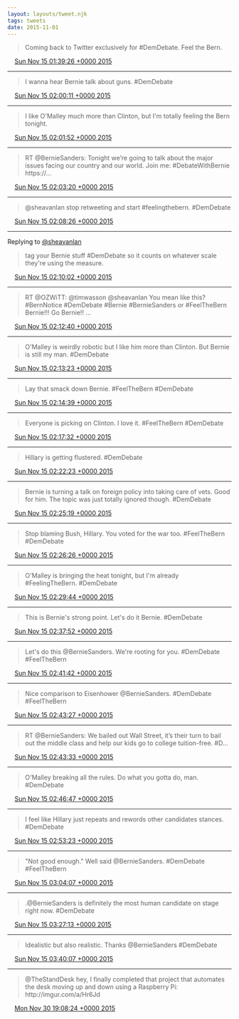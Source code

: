 ```yaml
---
layout: layouts/tweet.njk
tags: tweets
date: 2015-11-01
---
```


> Coming back to Twitter exclusively for \#DemDebate\. Feel the Bern\.

<img src="../../media/tweet.ico" width="12" /> [Sun Nov 15 01:39:26 +0000 2015](https://twitter.com/timwasson/status/665705634654908416)

----

> I wanna hear Bernie talk about guns\. \#DemDebate

<img src="../../media/tweet.ico" width="12" /> [Sun Nov 15 02:00:11 +0000 2015](https://twitter.com/timwasson/status/665710859230969856)

----

> I like O'Malley much more than Clinton, but I'm totally feeling the Bern tonight\.

<img src="../../media/tweet.ico" width="12" /> [Sun Nov 15 02:01:52 +0000 2015](https://twitter.com/timwasson/status/665711283652550657)

----

> RT @BernieSanders: Tonight we’re going to talk about the major issues facing our country and our world\. Join me: \#DebateWithBernie https://…

<img src="../../media/tweet.ico" width="12" /> [Sun Nov 15 02:03:20 +0000 2015](https://twitter.com/timwasson/status/665711651585331200)

----

> @sheavanlan stop retweeting and start \#feelingthebern\. \#DemDebate

<img src="../../media/tweet.ico" width="12" /> [Sun Nov 15 02:08:26 +0000 2015](https://twitter.com/timwasson/status/665712932211200000)

----

Replying to [@sheavanlan](https://twitter.com/sheavanlan/status/665713148347961344)

> tag your Bernie stuff \#DemDebate so it counts on whatever scale they're using the measure\.

<img src="../../media/tweet.ico" width="12" /> [Sun Nov 15 02:10:02 +0000 2015](https://twitter.com/timwasson/status/665713335803838465)

----

> RT @OZWiTT: @timwasson @sheavanlan You mean like this? \#BernNotice \#DemDebate \#Bernie \#BernieSanders or \#FeelTheBern Bernie\!\!\! Go Bernie\!\! …

<img src="../../media/tweet.ico" width="12" /> [Sun Nov 15 02:12:40 +0000 2015](https://twitter.com/timwasson/status/665714001481887744)

----

> O'Malley is weirdly robotic but I like him more than Clinton\. But Bernie is still my man\. \#DemDebate

<img src="../../media/tweet.ico" width="12" /> [Sun Nov 15 02:13:23 +0000 2015](https://twitter.com/timwasson/status/665714181799219201)

----

> Lay that smack down Bernie\. \#FeelTheBern \#DemDebate

<img src="../../media/tweet.ico" width="12" /> [Sun Nov 15 02:14:39 +0000 2015](https://twitter.com/timwasson/status/665714497009532928)

----

> Everyone is picking on Clinton\. I love it\. \#FeelTheBern \#DemDebate

<img src="../../media/tweet.ico" width="12" /> [Sun Nov 15 02:17:32 +0000 2015](https://twitter.com/timwasson/status/665715224004026368)

----

> Hillary is getting flustered\. \#DemDebate

<img src="../../media/tweet.ico" width="12" /> [Sun Nov 15 02:22:23 +0000 2015](https://twitter.com/timwasson/status/665716443854434304)

----

> Bernie is turning a talk on foreign policy into taking care of vets\. Good for him\. The topic was just totally ignored though\. \#DemDebate

<img src="../../media/tweet.ico" width="12" /> [Sun Nov 15 02:25:19 +0000 2015](https://twitter.com/timwasson/status/665717182509125632)

----

> Stop blaming Bush, Hillary\. You voted for the war too\. \#FeelTheBern \#DemDebate

<img src="../../media/tweet.ico" width="12" /> [Sun Nov 15 02:26:26 +0000 2015](https://twitter.com/timwasson/status/665717465159077888)

----

> O'Malley is bringing the heat tonight, but I'm already \#FeelingTheBern\. \#DemDebate

<img src="../../media/tweet.ico" width="12" /> [Sun Nov 15 02:29:44 +0000 2015](https://twitter.com/timwasson/status/665718295174123520)

----

> This is Bernie's strong point\. Let's do it Bernie\. \#DemDebate

<img src="../../media/tweet.ico" width="12" /> [Sun Nov 15 02:37:52 +0000 2015](https://twitter.com/timwasson/status/665720339800834048)

----

> Let's do this @BernieSanders\. We're rooting for you\. \#DemDebate \#FeelTheBern

<img src="../../media/tweet.ico" width="12" /> [Sun Nov 15 02:41:42 +0000 2015](https://twitter.com/timwasson/status/665721307523231745)

----

> Nice comparison to Eisenhower @BernieSanders\. \#DemDebate \#FeelTheBern

<img src="../../media/tweet.ico" width="12" /> [Sun Nov 15 02:43:27 +0000 2015](https://twitter.com/timwasson/status/665721744754274304)

----

> RT @BernieSanders: We bailed out Wall Street, it’s their turn to bail out the middle class and help our kids go to college tuition\-free\. \#D…

<img src="../../media/tweet.ico" width="12" /> [Sun Nov 15 02:43:33 +0000 2015](https://twitter.com/timwasson/status/665721771698421760)

----

> O'Malley breaking all the rules\. Do what you gotta do, man\. \#DemDebate

<img src="../../media/tweet.ico" width="12" /> [Sun Nov 15 02:46:47 +0000 2015](https://twitter.com/timwasson/status/665722586752417793)

----

> I feel like Hillary just repeats and rewords other candidates stances\. \#DemDebate

<img src="../../media/tweet.ico" width="12" /> [Sun Nov 15 02:53:23 +0000 2015](https://twitter.com/timwasson/status/665724247759695872)

----

> "Not good enough\." Well said @BernieSanders\. \#DemDebate \#FeelTheBern

<img src="../../media/tweet.ico" width="12" /> [Sun Nov 15 03:04:07 +0000 2015](https://twitter.com/timwasson/status/665726947465367552)

----

> \.@BernieSanders is definitely the most human candidate on stage right now\. \#DemDebate

<img src="../../media/tweet.ico" width="12" /> [Sun Nov 15 03:27:13 +0000 2015](https://twitter.com/timwasson/status/665732762653954048)

----

> Idealistic but also realistic\. Thanks @BernieSanders \#DemDebate

<img src="../../media/tweet.ico" width="12" /> [Sun Nov 15 03:40:07 +0000 2015](https://twitter.com/timwasson/status/665736005165518848)

----

> @TheStandDesk hey, I finally completed that project that automates the desk moving up and down using a Raspberry Pi:  
> http://imgur\.com/a/Hr6Jd

<img src="../../media/tweet.ico" width="12" /> [Mon Nov 30 19:08:24 +0000 2015](https://twitter.com/timwasson/status/671405433274236928)